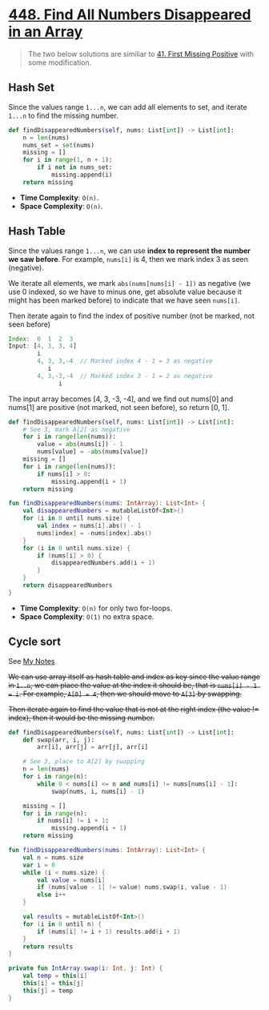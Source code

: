 
# [448. Find All Numbers Disappeared in an Array](https://leetcode.com/problems/find-all-numbers-disappeared-in-an-array/)

> The two below solutions are similiar to [41. First Missing Positive](../leetcode/41.first-missing-positive.md) with some modification.

## Hash Set
Since the values range `1...n`, we can add all elements to set, and iterate `1...n` to find the missing number.

```python
def findDisappearedNumbers(self, nums: List[int]) -> List[int]:
    n = len(nums)
    nums_set = set(nums)
    missing = []
    for i in range(1, n + 1):
        if i not in nums_set:
            missing.append(i)
    return missing
```
* **Time Complexity**: `O(n)`.
* **Space Complexity**: `O(n)`.

## Hash Table
Since the values range `1...n`, we can use **index to represent the number we saw before**. For example, `nums[i]` is 4, then we mark index 3 as seen (negative).

We iterate all elements, we mark `abs(nums[nums[i] - 1])` as negative (we use 0 indexed, so we have to minus one, get absolute value because it might has been marked before) to indicate that we have seen `nums[i]`.

Then iterate again to find the index of positive number (not be marked, not seen before)

```js
Index:  0  1  2  3
Input: [4, 3, 3, 4]
        i
        4, 3, 3,-4  // Marked index 4 - 1 = 3 as negative
           i   
        4, 3,-3,-4  // Marked index 3 - 1 = 2 as negative
              i
```
The input array becomes [4, 3, -3, -4], and we find out nums[0] and nums[1] are positive (not marked, not seen before), so return [0, 1].

```python
def findDisappearedNumbers(self, nums: List[int]) -> List[int]:
    # See 3, mark A[2] as negative
    for i in range(len(nums)):
        value = abs(nums[i]) - 1
        nums[value] = -abs(nums[value])
    missing = []
    for i in range(len(nums)):
        if nums[i] > 0:
            missing.append(i + 1)
    return missing
```

```kotlin
fun findDisappearedNumbers(nums: IntArray): List<Int> {
    val disappearedNumbers = mutableListOf<Int>()
    for (i in 0 until nums.size) {
        val index = nums[i].abs() - 1
        nums[index] = -nums[index].abs()
    }
    for (i in 0 until nums.size) {
        if (nums[i] > 0) {
            disappearedNumbers.add(i + 1)
        }
    }
    return disappearedNumbers
}

```

* **Time Complexity**: `O(n)` for only two for-loops.
* **Space Complexity**: `O(1)` no extra space.

## Cycle sort
See [My Notes](https://app.heptabase.com/98654732-dead-4b2e-a851-e65eea8db00e/card/2b727a20-9373-48cf-a154-ee429a9f6611)

~~We can use array itself as hash table and index as key since the value range in `1..n`, we can place the value at the index it should be, that is `nums[i] - 1 = i`. For example, `A[0] = 4`, then we should move to `A[3]` by swapping.~~

~~Then iterate again to find the value that is not at the right index (the value != index), then it would be the missing number.~~

```python
def findDisappearedNumbers(self, nums: List[int]) -> List[int]:
    def swap(arr, i, j):
        arr[i], arr[j] = arr[j], arr[i]

    # See 3, place to A[2] by swapping
    n = len(nums)
    for i in range(n):
        while 0 < nums[i] <= n and nums[i] != nums[nums[i] - 1]:
            swap(nums, i, nums[i] - 1)

    missing = []
    for i in range(n):
        if nums[i] != i + 1:
            missing.append(i + 1)
    return missing
```

```kotlin
fun findDisappearedNumbers(nums: IntArray): List<Int> {
    val n = nums.size
    var i = 0
    while (i < nums.size) {
        val value = nums[i]
        if (nums[value - 1] != value) nums.swap(i, value - 1)
        else i++
    }

    val results = mutableListOf<Int>()
    for (i in 0 until n) {
        if (nums[i] != i + 1) results.add(i + 1)
    }
    return results
}

private fun IntArray.swap(i: Int, j: Int) {
    val temp = this[i]
    this[i] = this[j]
    this[j] = temp
}
```

